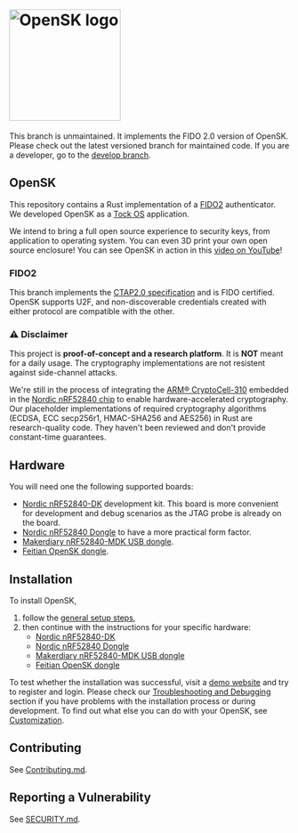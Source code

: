 # <img alt="OpenSK logo" src="docs/img/OpenSK.svg" width="200px">

This branch is unmaintained. It implements the FIDO 2.0 version of OpenSK.
Please check out the latest versioned branch for maintained code.
If you are a developer, go to the
[develop branch](https://github.com/google/OpenSK/tree/develop).

## OpenSK

This repository contains a Rust implementation of a
[FIDO2](https://fidoalliance.org/fido2/) authenticator.
We developed OpenSK as a [Tock OS](https://tockos.org) application.

We intend to bring a full open source experience to security keys, from
application to operating system. You can even 3D print your own open source
enclosure!
You can see OpenSK in action in this
[video on YouTube](https://www.youtube.com/watch?v=klEozvpw0xg)!

### FIDO2

This branch implements the
[CTAP2.0 specification](https://fidoalliance.org/specs/fido-v2.0-ps-20190130/fido-client-to-authenticator-protocol-v2.0-ps-20190130.html)
and is FIDO certified. OpenSK supports U2F, and non-discoverable credentials
created with either protocol are compatible with the other.

### :warning: Disclaimer

This project is **proof-of-concept and a research platform**. It is **NOT**
meant for a daily usage. The cryptography implementations are not resistent
against side-channel attacks.

We're still in the process of integrating the
[ARM&reg; CryptoCell-310](https://developer.arm.com/ip-products/security-ip/cryptocell-300-family)
embedded in the
[Nordic nRF52840 chip](https://infocenter.nordicsemi.com/index.jsp?topic=%2Fps_nrf52840%2Fcryptocell.html)
to enable hardware-accelerated cryptography. Our placeholder implementations of required
cryptography algorithms (ECDSA, ECC secp256r1, HMAC-SHA256 and AES256) in Rust are research-quality
code. They haven't been reviewed and don't provide constant-time guarantees.

## Hardware

You will need one the following supported boards:

*   [Nordic nRF52840-DK](https://www.nordicsemi.com/Software-and-Tools/Development-Kits/nRF52840-DK)
    development kit. This board is more convenient for development and debug
    scenarios as the JTAG probe is already on the board.
*   [Nordic nRF52840 Dongle](https://www.nordicsemi.com/Software-and-tools/Development-Kits/nRF52840-Dongle)
    to have a more practical form factor.
*   [Makerdiary nRF52840-MDK USB dongle](https://wiki.makerdiary.com/nrf52840-mdk/).
*   [Feitian OpenSK dongle](https://feitiantech.github.io/OpenSK_USB/).

## Installation

To install OpenSK,
1.  follow the [general setup steps](docs/install.md),
1.  then continue with the instructions for your specific hardware:
	* [Nordic nRF52840-DK](docs/boards/nrf52840dk.md)
	* [Nordic nRF52840 Dongle](docs/boards/nrf52840_dongle.md)
	* [Makerdiary nRF52840-MDK USB dongle](docs/boards/nrf52840_mdk.md)
	* [Feitian OpenSK dongle](docs/boards/nrf52840_feitian.md)

To test whether the installation was successful, visit a
[demo website](https://webauthn.io/) and try to register and login.
Please check our [Troubleshooting and Debugging](docs/debugging.md) section if you
have problems with the installation process or during development. To find out what
else you can do with your OpenSK, see [Customization](docs/customization.md).

## Contributing

See [Contributing.md](docs/contributing.md).

## Reporting a Vulnerability

See [SECURITY.md](SECURITY.md).
